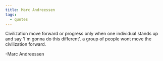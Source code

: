 ```yaml
---
title: Marc Andreessen
tags:
  - quotes
---
```

Civilization move forward or progress only when one individual stands up and say 'I'm gonna do this different'. a group of people wont move the civilization forward.

-Marc Andreessen